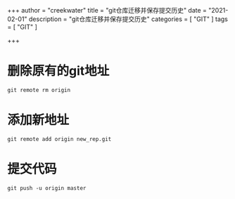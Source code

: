 +++
author = "creekwater"
title = "git仓库迁移并保存提交历史"
date = "2021-02-01"
description = "git仓库迁移并保存提交历史"
categories = [
    "GIT"
]
tags = [
    "GIT"
]

+++

#### 

# 删除原有的git地址

```shell
git remote rm origin
```

# 添加新地址

```shell
git remote add origin new_rep.git
```

# 提交代码

```shell
git push -u origin master
```

